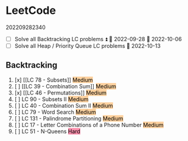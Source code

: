 # LeetCode
202209282340
- [ ] Solve all Backtracking LC problems ⏫ 🛫 2022-09-28 📅 2022-10-06
- [ ] Solve all Heap / Priority Queue LC problems 📅 2022-10-13

## Backtracking
1. [x]  [[LC 78 - Subsets]] <mark style="background: #FFB86CA6;">Medium</mark>
2. [ ]  [[LC 39 - Combination Sum]] <mark style="background: #FFB86CA6;">Medium</mark>
3. [x] [[LC 46 - Permutations]] <mark style="background: #FFB86CA6;">Medium</mark>
4. [ ] LC 90 - Subsets II <mark style="background: #FFB86CA6;">Medium</mark>
5. [ ] LC 40 - Combination Sum II <mark style="background: #FFB86CA6;">Medium</mark>
6. [ ] LC 79 - Word Search <mark style="background: #FFB86CA6;">Medium</mark>
7. [ ] LC 131 - Palindrome Partitioning <mark style="background: #FFB86CA6;">Medium</mark>
8. [ ] LC 17 - Letter Combinations of a Phone Number <mark style="background: #FFB86CA6;">Medium</mark>
9. [ ] LC 51 - N-Queens <mark style="background: #FF5582A6;">Hard</mark>




